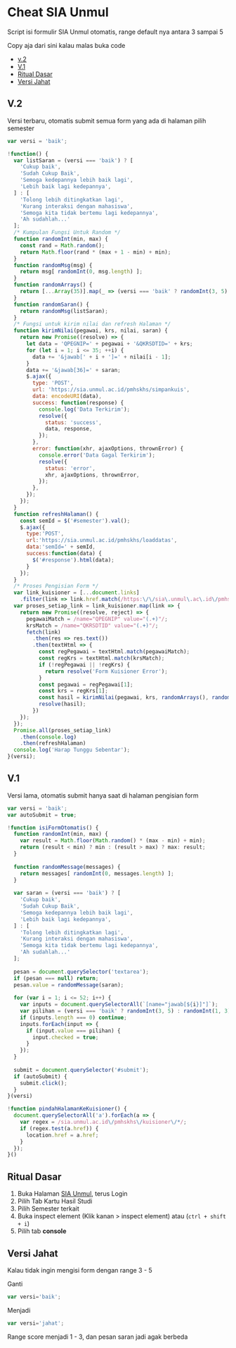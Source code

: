# Cheat SIA Unmul

Script isi formulir SIA Unmul otomatis, range default nya antara 3 sampai 5

Copy aja dari sini kalau malas buka code

- [v.2](#v.2)
- [V.1](#v.1)
- [Ritual Dasar](#ritual-dasar)
- [Versi Jahat](#versi-jahat)

## V.2
Versi terbaru, otomatis submit semua form yang ada di halaman pilih semester

```js
var versi = 'baik';

!function() {
  var listSaran = (versi === 'baik') ? [
    'Cukup baik',
    'Sudah Cukup Baik',
    'Semoga kedepannya lebih baik lagi',
    'Lebih baik lagi kedepannya',
  ] : [
    'Tolong lebih ditingkatkan lagi',
    'Kurang interaksi dengan mahasiswa',
    'Semoga kita tidak bertemu lagi kedepannya',
    'Ah sudahlah...'
  ];
  /* Kumpulan Fungsi Untuk Random */
  function randomInt(min, max) {
    const rand = Math.random();
    return Math.floor(rand * (max + 1 - min) + min);
  }
  function randomMsg(msg) {
    return msg[ randomInt(0, msg.length) ];
  }
  function randomArrays() {
    return [...Array(35)].map(_ => (versi === 'baik' ? randomInt(3, 5) : randomInt(1, 2)).toString());
  }
  function randomSaran() {
    return randomMsg(listSaran);
  }
  /* Fungsi untuk kirim nilai dan refresh Halaman */
  function kirimNilai(pegawai, krs, nilai, saran) {
    return new Promise((resolve) => {
      let data = 'QPEGNIP=' + pegawai + '&QKRSDTID=' + krs;
      for (let i = 1; i <= 35; ++i) {
        data += '&jawab[' + i + ']=' + nilai[i - 1];
      }
      data += '&jawab[36]=' + saran;
      $.ajax({
        type: 'POST',
        url: 'https://sia.unmul.ac.id/pmhskhs/simpankuis',
        data: encodeURI(data),
        success: function(response) {
          console.log('Data Terkirim');
          resolve({
            status: 'success',
            data, response,
          });
        },
        error: function(xhr, ajaxOptions, thrownError) {
          console.error('Data Gagal Terkirim');
          resolve({
            status: 'error',
            xhr, ajaxOptions, thrownError,
          });
        },
      });	
    });
  }
  function refreshHalaman() {
    const semId = $('#semester').val();
    $.ajax({
      type:'POST',
      url:'https://sia.unmul.ac.id/pmhskhs/loaddatas',
      data:'semId=' + semId,
      success:function(data) {
        $('#response').html(data);
      }
    });
  }
  /* Proses Pengisian Form */
  var link_kuisioner = [...document.links]
    .filter(link => link.href.match(/https:\/\/sia\.unmul\.ac\.id\/pmhskhs\/kuisioner\/.+/));
  var proses_setiap_link = link_kuisioner.map(link => {
    return new Promise((resolve, reject) => {
      pegawaiMatch = /name="QPEGNIP" value="(.+)"/;
      krsMatch = /name="QKRSDTID" value="(.+)"/;
      fetch(link)
        .then(res => res.text())
        .then(textHtml => {
          const regPegawai = textHtml.match(pegawaiMatch);
          const regKrs = textHtml.match(krsMatch);
          if (!regPegawai || !regKrs) {
            return resolve('Form Kuisioner Error');
          }
          const pegawai = regPegawai[1];
          const krs = regKrs[1];
          const hasil = kirimNilai(pegawai, krs, randomArrays(), randomSaran());
          resolve(hasil);
        })
    });
  });
  Promise.all(proses_setiap_link)
    .then(console.log)
    .then(refreshHalaman)
  console.log('Harap Tunggu Sebentar');
}(versi);
```

## V.1
Versi lama, otomatis submit hanya saat di halaman pengisian form

```js
var versi = 'baik';
var autoSubmit = true;

!function isiFormOtomatis() {
  function randomInt(min, max) {
    var result = Math.floor(Math.random() * (max - min) + min);
    return (result < min) ? min : (result > max) ? max: result;
  }
  
  function randomMessage(messages) {
    return messages[ randomInt(0, messages.length) ];
  }
    
  var saran = (versi === 'baik') ? [
    'Cukup baik',
    'Sudah Cukup Baik',
    'Semoga kedepannya lebih baik lagi',
    'Lebih baik lagi kedepannya',
  ] : [
    'Tolong lebih ditingkatkan lagi',
    'Kurang interaksi dengan mahasiswa',
    'Semoga kita tidak bertemu lagi kedepannya',
    'Ah sudahlah...'
  ];
  
  pesan = document.querySelector('textarea');
  if (pesan === null) return;
  pesan.value = randomMessage(saran);
  
  for (var i = 1; i <= 52; i++) {
    var inputs = document.querySelectorAll(`[name="jawab[${i}]"]`);
    var pilihan = (versi === 'baik' ? randomInt(3, 5) : randomInt(1, 3)).toString();
    if (inputs.length === 0) continue;
    inputs.forEach(input => {
      if (input.value === pilihan) {
        input.checked = true;
      }
    });
  }
  
  submit = document.querySelector('#submit');  
  if (autoSubmit) {
    submit.click();
  }
}(versi)

!function pindahHalamanKeKuisioner() {
  document.querySelectorAll('a').forEach(a => {
    var regex = /sia.unmul.ac.id\/pmhskhs\/kuisioner\/*/;
    if (regex.test(a.href)) {
      location.href = a.href;
    }
  });  
}()
```

## Ritual Dasar

1. Buka Halaman [SIA Unmul](http://sia-dev.unmul.ac.id/login), terus Login
2. Pilih Tab Kartu Hasil Studi
3. Pilih Semester terkait
4. Buka inspect element (Klik kanan > inspect element) atau (```ctrl + shift + i```)
5. Pilih tab **console**

## Versi Jahat

Kalau tidak ingin mengisi form dengan range 3 - 5

Ganti
```js
var versi='baik';
```
Menjadi
```js
var versi='jahat';
```
Range score menjadi 1 - 3, dan pesan saran jadi agak berbeda
